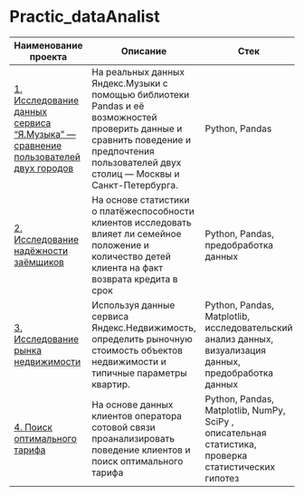 # Practic_dataAnalist
| Наименование проекта  | Описание |  Стек  |
| --- | --- | --- |
|  [1. Исследование данных сервиса “Я.Музыка” — сравнение пользователей двух городов](https://github.com/kulmp/Practic_dataAnalist/blob/main/Music/Music.ipynb) | На реальных данных Яндекс.Музыки c помощью библиотеки Pandas и её возможностей проверить данные и сравнить поведение и предпочтения пользователей двух столиц — Москвы и Санкт-Петербурга. | Python, Pandas |
| [2. Исследование надёжности заёмщиков](https://github.com/kulmp/Practic_dataAnalist/blob/main/Reliability_of_borrowers/Borrowers.ipynb) | На основе статистики о платёжеспособности клиентов исследовать влияет ли семейное положение и количество детей клиента на факт возврата кредита в срок | Python, Pandas, предобработка данных |
|  [3. Исследование рынка недвижимоcти](https://github.com/kulmp/Practic_dataAnalist/blob/main/03.%20Analysis_of_real_estate_market/Sale_of_apartments.ipynb) |Используя данные сервиса Яндекс.Недвижимость, определить рыночную стоимость объектов недвижимости и типичные параметры квартир. | Python, Pandas, Matplotlib, исследовательский анализ данных, визуализация данных, предобработка данных |
|  [4. Поиск оптимального тарифа](https://github.com/kulmp/Practic_dataAnalist/blob/main/Music_of_big_city/Music.ipynb) |На основе данных клиентов оператора сотовой связи проанализировать поведение клиентов и поиск оптимального тарифа |Python, Pandas, Matplotlib, NumPy, SciPy , описательная статистика, проверка статистических гипотез |



